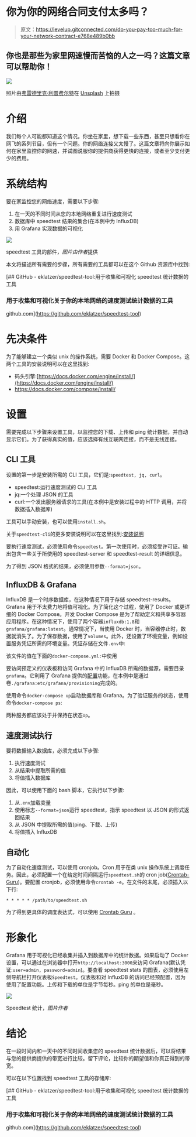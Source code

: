 # 你为你的网络合同支付太多吗？

> 原文：<https://levelup.gitconnected.com/do-you-pay-too-much-for-your-network-contract-e768e489b0bb>

## 你也是那些为家里网速慢而苦恼的人之一吗？这篇文章可以帮助你！

![](img/55b3e9c47cf7dafd45e0ccf087eb76c5.png)

照片由[弗雷德里克·利普费尔特](https://unsplash.com/@frederikli?utm_source=medium&utm_medium=referral)在 [Unsplash](https://unsplash.com?utm_source=medium&utm_medium=referral) 上拍摄

# 介绍

我们每个人可能都知道这个情况。你坐在家里，想下载一些东西，甚至只想看你在网飞的系列节目，但有一个问题。你的网络连接又太慢了。这篇文章将向你展示如何在家里监控你的网速，并试图说服你的提供商获得更快的连接，或者至少支付更少的费用。

# 系统结构

要在家监控您的网络速度，需要以下步骤:

1.  在一天的不同时间从您的本地网络重复进行速度测试
2.  数据库中 speedtest 结果的集合(在本例中为 InfluxDB)
3.  用 Grafana 实现数据的可视化

![](img/313cdf79d041500ecacbfaa441a1512b.png)

speedtest 工具的部件，*图片由作者*提供

本文将描述所有需要的步骤，所有需要的工具都可以在这个 Github 资源库中找到:

[](https://github.com/eklatzer/speedtest-tool) [## GitHub - eklatzer/speedtest-tool:用于收集和可视化 speedtest 统计数据的工具

### 用于收集和可视化关于你的本地网络的速度测试统计数据的工具

github.com](https://github.com/eklatzer/speedtest-tool) 

# 先决条件

为了能够建立一个类似 unix 的操作系统，需要 Docker 和 Docker Compose。这两个工具的安装说明可以在这里找到:

*   码头引擎:[https://docs.docker.com/engine/install/](https://docs.docker.com/engine/install/)
*   https://docs.docker.com/compose/install/

# 设置

需要完成以下步骤来设置工具，以监控您的下载、上传和 ping 统计数据，并自动显示它们。为了获得真实的值，应该选择有线互联网连接，而不是无线连接。

## CLI 工具

设置的第一步是安装所需的 CLI 工具，它们是:`speedtest, jq, curl`。

*   speedtest:运行速度测试的 CLI 工具
*   jq:一个处理 JSON 的工具
*   curl:一个发出服务器请求的工具(在本例中是安装过程中的 HTTP 调用，并将数据插入数据库)

工具可以手动安装，也可以使用`install.sh`。

关于`speedtest-cli`的更多安装说明可以在这里找到:[安装说明](https://www.speedtest.net/apps/cli)

要执行速度测试，必须使用命令`speedtest`。第一次使用时，必须接受许可证。输出包含一些关于所使用的 speedtest-server 和 speedtest-result 的详细信息。

为了得到 JSON 格式的结果，必须使用参数`--format=json`。

## InfluxDB & Grafana

InfluxDB 是一个时序数据库，在这种情况下用于存储 speedtest-results。Grafana 用于不太费力地将值可视化。为了简化这个过程，使用了 Docker 或更详细的 Docker Compose。开发 Docker Compose 是为了帮助定义和共享多容器应用程序。在这种情况下，使用了两个容器`influxdb:1.8`和`grafana/grafana:latest`。通常情况下，当使用 Docker 时，当容器停止时，数据就消失了。为了保存数据，使用了`volumes`。此外，还设置了环境变量，例如设置服务凭证所需的环境变量。凭证存储在文件`.env`中:

该文件的值在下面的`docker-compose.yml:`中使用

要访问预定义的仪表板和访问 Grafana 中的 InfluxDB 所需的数据源，需要目录`grafana`。它利用了 Grafana 提供的[配置](https://grafana.com/docs/grafana/latest/administration/provisioning/)功能，在本例中是通过卷`./grafana:etc/grafana/provisioning`完成的。

使用命令`docker-compose up`启动数据库和 Grafana。为了验证服务的状态，使用命令`docker-compose ps`:

两种服务都应该处于并保持在状态`Up`。

## 速度测试执行

要将数据输入数据库，必须完成以下步骤:

1.  执行速度测试
2.  从结果中提取所需的值
3.  将值插入数据库

因此，可以使用下面的 bash 脚本，它执行以下步骤:

1.  从`.env`加载变量
2.  使用标志`--format=json`运行 speedtest，指示 speedtest 以 JSON 的形式返回结果
3.  从 JSON 中提取所需的值(ping、下载、上传)
4.  将值插入 InfluxDB

## 自动化

为了自动化速度测试，可以使用 cronjob。Cron 用于在类 unix 操作系统上调度任务。因此，必须配置一个在给定时间间隔运行`speedtest.sh`的 cron job([Crontab-Guru](https://crontab.guru/))。要配置 cronjob，必须使用命令`crontab -e`。在文件的末尾，必须插入以下行:

`* * * * * /path/to/speedtest.sh`

为了得到更具体的调度表达式，可以使用 [Crontab Guru](https://crontab.guru/) 。

# 形象化

Grafana 用于可视化已经收集并插入到数据库中的统计数据。如果启动了 Docker 设置，可以通过在浏览器中打开`http://localhost:3000`来访问 Grafana(默认凭证:`user=admin, password=admin`)。要查看 speedtest stats 的图表，必须使用左侧导航栏打开仪表板`Speedtest`。仪表板和对 InfluxDB 的访问已经预配置，因为使用了配置功能。上传和下载的单位是字节每秒。ping 的单位是毫秒。

![](img/fb9893076e61bee38e43bcacf8eee1bf.png)

Speedtest 统计，*图片作者*

# 结论

在一段时间内和一天中的不同时间收集您的 speedtest 统计数据后，可以将结果与您的提供商提供的带宽进行比较。留下评论，比较你的期望值和你真正得到的带宽。

可以在以下位置找到 speedtest 工具的存储库:

[](https://github.com/eklatzer/speedtest-tool) [## GitHub - eklatzer/speedtest-tool:用于收集和可视化 speedtest 统计数据的工具

### 用于收集和可视化关于你的本地网络的速度测试统计数据的工具

github.com](https://github.com/eklatzer/speedtest-tool)